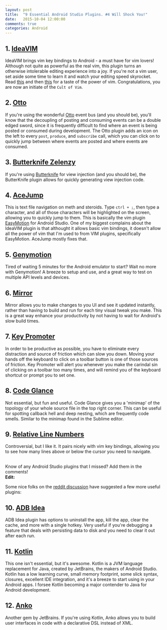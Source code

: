 ```yaml
---
layout: post
title:  "9 Essential Android Studio Plugins. #4 Will Shock You!"
date:   2015-10-04 12:00:00
comments: true
categories: Android
---
```


## 1. [IdeaVIM][ideavim-plugin-link]<br>

IdeaVIM brings vim key bindings to Android - a must have for vim lovers! Although not quite as powerful as the real vim, this plugin turns an otherwise intolerable editing experience into a joy. If you're not a vim user, set aside some time to learn it and watch your editing speed skyrocket. Read [this][vim-beginner-link] and then [this][grok-vi-link] for a taste of the power of vim. Congratulations, you are now an initiate of the `Cult of Vim`.

## 2. [Otto][otto-plugin-link]<br>

If you're using the wonderful [Otto][otto-link] event bus (and you should be), you'll know that the decoupling of posting and consuming events can be a double edged sword, since it is frequently difficult to find where an event is being posted or consumed during development. The Otto plugin adds an icon on the left to every `post`,  `produce`, and `subscribe` call, which you can click on to quickly jump between where events are posted and where events are consumed.

## 3. [Butterknife Zelenzy][butterknife-plugin-link]<br>

If you're using [Butterknife][butterknife-link] for view injection (and you should be), the ButterKnife plugin allows for quickly generating view injection code.

## 4. [AceJump][acejump-link]   <br>

This is text file navigation on meth and steroids. Type `ctrl + ;`, then type a character, and all of those characters will be highlighted on the screen, allowing you to quickly jump to them. This is basically the vim plugin [EasyMotion][easymotion-link] for Android Studio. One of my biggest complains about the IdeaVIM plugin is that althought it allows basic vim bindings, it doesn't allow all the power of vim that I'm used to from VIM plugins, specifically EasyMotion. AceJump mostly fixes that.

## 5. [Genymotion][genymotion-link]<br>

Tired of waiting 5 minutes for the Android emulator to start? Wait no more with Genymotion! A breeze to setup and use, and a great way to test on multiple API levels and devices.

## 6. [Mirror][mirror-link]<br>

Mirror allows you to make changes to you UI and see it updated instantly, rather than having to build and run for each tiny visual tweak you make. This is a great way enhance your productivity by not having to wait for Android's slow build times.

## 7. [Key Promoter][key-promoter]<br>

In order to be productive as possible, you have to eliminate every distraction and source of friction which can slow you down. Moving your hands off the keyboard to click on a toolbar button is one of those sources of friction. Key Promoter will alert you whenever you make the carindal sin of clicking on a toolbar too many times, and will remind you of the keyboard shortcut or prompt you to set one.

## 8. [Code Glance][code-glance-link]<br>

Not essential, but fun and useful. Code Glance gives you a 'minimap' of the topology of your whole source file in the top right corner. This can be useful for spotting callback hell and deep nesting, which are frequently code smells. Similar to the minimap found in the Sublime editor.

## 9. [Relative Line Numbers][rln-link]<br>

Controversial, but I like it. It pairs nicely with vim key bindings, allowing you to see how many lines above or below the cursor you need to navigate.




<br>
Know of any Android Studio plugins that I missed? Add them in the comments!

<br>
<b>Edit:</b>

Some nice folks on the [reddit discussion][reddit-link] have suggested a few more useful plugins:

## 10. [ADB Idea][adb-idea-link]<br>

ADB Idea plugin has options to uninstall the app, kill the app, clear the cache, and more with a single hotkey. Very useful if you're debugging a feature that deals with persisting data to disk and you need to clear it out after each run.

## 11. [Kotlin][kotlin-link]<br>

This one isn't essential, but it's awesome. Kotlin is a JVM language replacement for Java, created by JetBrains, the makers of Android Studio. Kotlin has a low learning curve, small memory footprint, some slick syntax, closures, excellent IDE integration, and it's a breeze to start using in your Android apps. I forsee Kotlin becoming a major contender to Java for Android development.

## 12. [Anko][anko-link]<br>

Another gem by JetBrains. If you're using Kotlin, Anko allows you to build user interfaces in code with a declarative DSL instead of XML.

[otto-plugin-link]: https://github.com/square/otto-intellij-plugin
[ideavim-plugin-link]: https://github.com/JetBrains/ideavim
[otto-link]: https://github.com/square/otto
[butterknife-link]: https://github.com/JakeWharton/butterknife
[butterknife-plugin-link]: https://github.com/avast/android-butterknife-zelezny
[easymotion-link]: https://github.com/easymotion/vim-easymotion
[acejump-link]: https://plugins.jetbrains.com/plugin/7086?pr=
[genymotion-link]: https://www.genymotion.com/
[mirror-link]: http://jimulabs.com/
[key-promoter]: https://plugins.jetbrains.com/plugin/4455?pr=clion
[code-glance-link]: https://plugins.jetbrains.com/plugin/7275?pr=clion
[rln-link]: https://plugins.jetbrains.com/plugin/7414?pr=clion
[vim-beginner-link]: https://danielmiessler.com/study/vim/
[grok-vi-link]: http://stackoverflow.com/questions/1218390/what-is-your-most-productive-shortcut-with-vim/1220118#1220118
[adb-idea-link]: https://github.com/pbreault/adb-idea
[reddit-link]: https://www.reddit.com/r/androiddev/comments/3nfk8m/9_essential_android_studio_plugins/
[anko-link]: https://github.com/JetBrains/anko
[kotlin-link]: http://kotlinlang.org/
